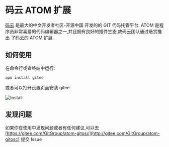 # 码云 ATOM 扩展

[码云](https://gitee.com) 是最大的中文开发者社区-开源中国 开发的的 GIT 代码托管平台.
ATOM 是程序员非常喜爱的代码编辑器之一,并且拥有良好的插件生态,故码云团队通过悬赏推出
了码云的 ATOM 扩展.

## 如何使用

在命令行或者终端中运行:

```shell
apm install gitee
```

或者可以打开设置页面安装 gitee

![Install](https://gitee.com/GitGroup/atom-gitosc/raw/master/images/install.png)

## 发现问题

如果你在使用中发现问题或者有任何建议,可以去 [https://gitee.com/GitGroup/atom-gitosc](http://gitee.com/GitGroup/atom-gitosc) 提交 Issue
